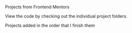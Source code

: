 Projects from Frontend Mentors

View the code by checking out the individual project folders.

Projects added in the order that I finish them
